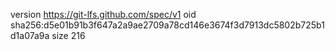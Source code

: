 version https://git-lfs.github.com/spec/v1
oid sha256:d5e01b91b3f647a2a9ae2709a78cd146e3674f3d7913dc5802b725b1d1a07a9a
size 216
